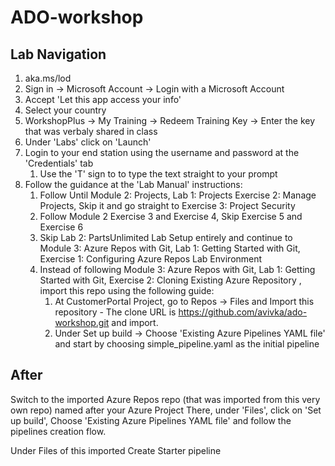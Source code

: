 # ADO-workshop

## Lab Navigation

1. aka.ms/lod
2. Sign in -> Microsoft Account -> Login with a Microsoft Account
3. Accept 'Let this app access your info'
4. Select your country
5. WorkshopPlus -> My Training -> Redeem Training Key -> Enter the key that was verbaly shared in class
6. Under 'Labs' click on 'Launch'
7. Login to your end station using the username and password at the 'Credentials' tab
   1. Use the 'T' sign to to type the text straight to your prompt
8. Follow the guidance at the 'Lab Manual' instructions:
   1. Follow Until Module 2: Projects, Lab 1: Projects Exercise 2: Manage Projects, Skip it and go straight to Exercise 3: Project Security
   2. Follow Module 2 Exercise 3 and Exercise 4, Skip Exercise 5 and Exercise 6
   3. Skip Lab 2: PartsUnlimited Lab Setup entirely and continue to Module 3: Azure Repos with Git, Lab 1: Getting Started with Git, Exercise 1: Configuring Azure Repos Lab Environment
   4. Instead of following Module 3: Azure Repos with Git, Lab 1: Getting Started with Git, Exercise 2: Cloning Existing Azure Repository , import this repo using the following guide:
      1. At CustomerPortal Project, go to Repos -> Files and Import this repository - The clone URL is https://github.com/avivka/ado-workshop.git and import.
      2. Under Set up build -> Choose 'Existing Azure Pipelines YAML file' and start by choosing simple_pipeline.yaml as the initial pipeline

## After 
Switch to the imported Azure Repos repo (that was imported from this very own repo) named after your Azure Project
There, under 'Files', click on 'Set up build', Choose 'Existing Azure Pipelines YAML file' and follow the pipelines creation flow.

Under Files of this imported Create Starter pipeline

